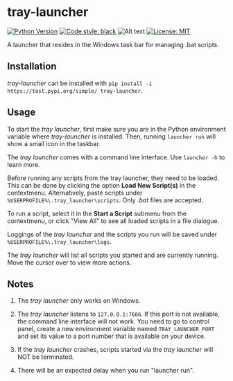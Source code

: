 # tray-launcher

[![Python Version](https://img.shields.io/badge/python-3.7+-blue.svg)](https://docs.python.org/3.7/)
<a href="https://github.com/psf/black"><img alt="Code style: black" src="https://img.shields.io/badge/code%20style-black-000000.svg"></a>
![Alt text](https://img.shields.io/badge/version-0.2.5-informational)
[![License: MIT](https://img.shields.io/badge/License-MIT-yellow.svg)](https://opensource.org/licenses/MIT)

A launcher that resides in the Windows task bar for managing .bat scripts.

## Installation

*tray-launcher* can be installed with `pip install -i https://test.pypi.org/simple/ tray-launcher`.

## Usage

To start the *tray launcher*, first make sure you are in the Python environment variable where *tray-launcher* is installed. Then, running `launcher run` will show a small icon in the taskbar.

The *tray launcher* comes with a command line interface. Use `launcher -h` to learn more.

Before running any scripts from the tray launcher, they need to be loaded. This can be done by clicking the option **Load New Script(s)** in the contextmenu. Alternatively, paste scripts under `%USERPROFILE%\.tray_launcher\scripts`. Only *.bat* files are accepted.

To run a script, select it in the **Start a Script** submenu from the contextmenu, or click "View All" to see all loaded scripts in a file dialogue. 

Loggings of the *tray launcher* and the scripts you run will be saved under `%USERPROFILE%\.tray_launcher\logs`.

The *tray launcher* will list all scripts you started and are currently running. Move the cursor over to view more actions.

## Notes

1. The *tray launcher* only works on Windows. 

2. The *tray launcher* listens to `127.0.0.1:7686`. If this port is not available, the command line interface will not work. You need to go to control panel, create a new environment variable named `TRAY_LAUNCHER_PORT` and set its value to a port number that is available on your device.

3. If the *tray launcher* crashes, scripts started via the *tray launcher* will NOT be terminated.

4. There will be an expected delay when you run "launcher run".
